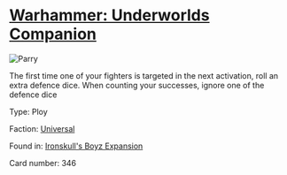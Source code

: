 # [Warhammer: Underworlds Companion](https://guidokessels.github.io/wh-underworlds)

  

![Parry](https://warhammerunderworlds.com/wp-content/uploads/sites/6/2017/12/346_ENG-Parry.png)

The first time one of your fighters is targeted in the next activation, roll an extra defence dice. When counting your successes, ignore one of the defence dice

Type: Ploy

Faction: [Universal](https://guidokessels.github.io/wh-underworlds/factions/universal.md)

Found in: [Ironskull's Boyz Expansion](https://guidokessels.github.io/wh-underworlds/locations/ironskulls-boyz-expansion.md)

Card number: 346
